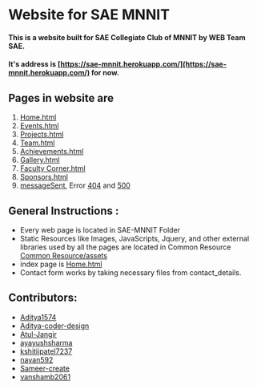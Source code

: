 # Website for SAE MNNIT
#### This is a website built for SAE Collegiate Club of MNNIT by WEB Team SAE.
#### It's address is [https://sae-mnnit.herokuapp.com/](https://sae-mnnit.herokuapp.com/) for now.

<a name="pages"></a>
## Pages in website are
1. [Home.html](SAE-MNNIT/Home.html)
2. [Events.html](SAE-MNNIT/Events.html)
3. [Projects.html](SAE-MNNIT/Projects.html)
4. [Team.html](SAE-MNNIT/Team.html)
5. [Achievements.html](SAE-MNNIT/Achievements.html)
6. [Gallery.html](SAE-MNNIT/Gallery.html)
7. [Faculty Corner.html](SAE-MNNIT/Faculty%20Corner.html)
8. [Sponsors.html](SAE-MNNIT/Sponsors.html)
9. [messageSent](SAE-MNNIT/messageSent.html), Error [404](SAE-MNNIT/404.html) and [500](SAE-MNNIT/500.html)

<a name="GI"></a>
## General Instructions :
* Every web page is located in SAE-MNNIT Folder
* Static Resources like Images, JavaScripts, Jquery, and other external libraries used by all the pages are located in Common Resource [Common Resource/assets](SAE-MNNIT/static/Common%20Resource/assets)
* index page is [Home.html](SAE-MNNIT/Home.html)
* Contact form works by taking necessary files from contact_details.

<a name="contributor"></a>
## Contributors:
* [Aditya1574](https://github.com/Aditya1574)
* [Aditya-coder-design](https://github.com/Aditya-coder-design)
* [Atul-Jangir](https://github.com/Atul-Jangir)
* [ayayushsharma](https://github.com/ayayushsharma)
* [kshitijpatel7237](https://github.com/kshitijpatel7237)
* [nayan592](https://github.com/nayan592)
* [Sameer-create](https://github.com/Sameer-create)
* [vanshamb2061](https://github.com/vanshamb2061)





